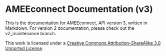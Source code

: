 AMEEconnect Documentation (v3)
==============================

This is the documentation for AMEEconnect, API version 3, written in Markdown. 
For version 2 documentation, please check out the v2_maintenance branch.

This work is licensed under a [Creative Commons Attribution-ShareAlike 3.0 Unported License](http://creativecommons.org/licenses/by-sa/3.0/).
